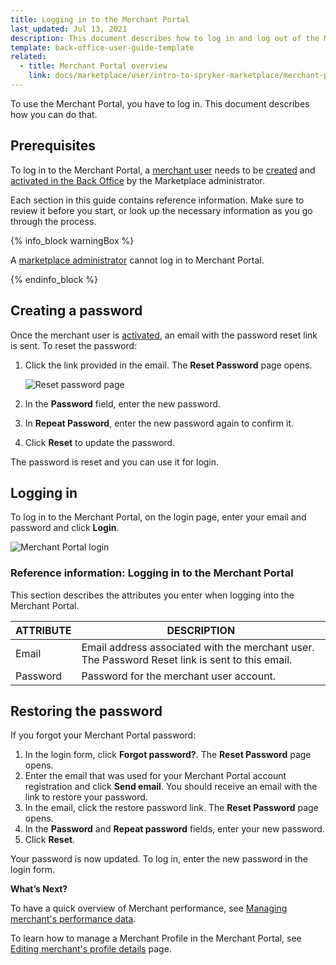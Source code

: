 ```yaml
---
title: Logging in to the Merchant Portal
last_updated: Jul 13, 2021
description: This document describes how to log in and log out of the Merchant Portal.
template: back-office-user-guide-template
related:
  - title: Merchant Portal overview
    link: docs/marketplace/user/intro-to-spryker-marketplace/merchant-portal.html
---
```


To use the Merchant Portal, you have to log in. This document describes how you can do that.


## Prerequisites

To log in to the Merchant Portal, a [merchant user](/docs/marketplace/user/features/{{page.version}}/marketplace-merchant-feature-overview/merchant-users-overview.html) needs to be [created](/docs/marketplace/user/back-office-user-guides/{{page.version}}/marketplace/merchants/managing-merchant-users.html#creating-a-merchant-user) and [activated in the Back Office](/docs/marketplace/user/back-office-user-guides/{{page.version}}/marketplace/merchants/managing-merchant-users.html#activating-and-deactivating-the-merchant-users) by the Marketplace administrator.

Each section in this guide contains reference information. Make sure to review it before you start, or look up the necessary information as you go through the process.

{% info_block warningBox %}

A [marketplace administrator](/docs/marketplace/user/intro-to-spryker-marketplace/marketplace-personas.html#marketplace-administrator) cannot log in to Merchant Portal. 

{% endinfo_block %}

## Creating a password

Once the merchant user is [activated](/docs/marketplace/user/back-office-user-guides/{{page.version}}/marketplace/merchants/managing-merchant-users.html#activating-and-deactivating-the-merchant-users), an email with the password reset link is sent. To reset the password:

1. Click the link provided in the email. The **Reset Password** page opens.

   ![Reset password page](https://spryker.s3.eu-central-1.amazonaws.com/docs/Marketplace/user+guides/Merchant+Portal+user+guides/Login+and+logout/set-password-for-merchant-portal.png)

2. In the **Password** field, enter the new password.

3. In **Repeat Password**, enter the new password again to confirm it.

4. Click **Reset** to update the password.

The password is reset and you can use it for login.

## Logging in

To log in to the Merchant Portal, on the login page, enter your email and password and click **Login**.

![Merchant Portal login](https://spryker.s3.eu-central-1.amazonaws.com/docs/Marketplace/user+guides/Merchant+Portal+user+guides/Login+and+logout/merchant-portal-login.png)


### Reference information: Logging in to the Merchant Portal

This section describes the attributes you enter when logging into the Merchant Portal.

| ATTRIBUTE | DESCRIPTION  |
| --------- | --------------- |
| Email     | Email address associated with the merchant user. The Password Reset link is sent to this email. |
| Password  | Password for the merchant user account.                      |

## Restoring the password

If you forgot your Merchant Portal password:
1. In the login form, click **Forgot password?**.
  The **Reset Password** page opens.
2. Enter the email that was used for your Merchant Portal account registration and click **Send email**.
You should receive an email with the link to restore your password.
3. In the email, click the restore password link.
The **Reset Password** page opens.
4. In the **Password** and **Repeat password** fields, enter your new password.
5. Click **Reset**.

Your password is now updated. To log in, enter the new password in the login form.


<!---
## Logging out of the Merchant Portal

To log out, in the top right corner of the Merchant Portal, click the user icon and then click **Logout**.

![Logout of Merchant Portal](https://spryker.s3.eu-central-1.amazonaws.com/docs/Marketplace/user+guides/Merchant+Portal+user+guides/Login+and+logout/log-out-of-the-merchant-portal.gif)
-->

**What’s Next?**

To have a quick overview of Merchant performance, see [Managing merchant's performance data](/docs/marketplace/user/merchant-portal-user-guides/{{page.version}}/dashboard/managing-merchants-performance-data.html).

To learn how to manage a Merchant Profile in the Merchant Portal, see [Editing merchant's profile details](/docs/marketplace/user/merchant-portal-user-guides/{{page.version}}/profile/editing-merchants-profile-details.html) page.
